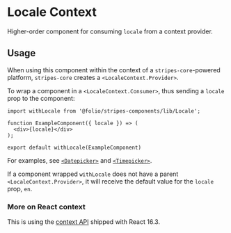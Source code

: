 # Locale Context
Higher-order component for consuming `locale` from a context provider.

## Usage
When using this component within the context of a `stripes-core`-powered platform, `stripes-core` creates a `<LocaleContext.Provider>`.

To wrap a component in a `<LocaleContext.Consumer>`, thus sending a `locale` prop to the component:
```
import withLocale from '@folio/stripes-components/lib/Locale';

function ExampleComponent({ locale }) => (
  <div>{locale}</div>
);

export default withLocale(ExampleComponent)
```

For examples, see [`<Datepicker>`](../Datepicker) and [`<Timepicker>`](../Timepicker).

If a component wrapped `withLocale` does not have a parent `<LocaleContext.Provider>`, it will receive the default value for the `locale` prop, `en`.

### More on React context
This is using the [context API](https://reactjs.org/docs/context.html) shipped with React 16.3.
